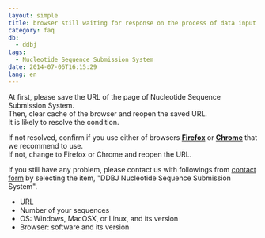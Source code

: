 ```yaml
---
layout: simple
title: browser still waiting for response on the process of data input
category: faq
db:
  - ddbj
tags: 
  - Nucleotide Sequence Submission System
date: 2014-07-06T16:15:29
lang: en
---
```




<p>At first, please save the URL of the page of Nucleotide Sequence Submission System. <br>Then, clear cache of the browser and reopen the saved URL. <br>It is likely to resolve the condition. </p>
<p>If not resolved, confirm if you use either of browsers <strong><a href="http://www.mozilla.org/en-US/firefox/all/">Firefox</a></strong> or <strong><a href="http://www.google.com/chrome">Chrome</a></strong> that we recommend to use. <br>If not, change to Firefox or Chrome and reopen the URL. </p>
<p>If you still have any problem, please contact us with followings from <a href="/contact-ddbj-e.html#to-ddbj">contact form</a> by selecting the item, "DDBJ Nucleotide Sequence Submission System". </p>
<ul>
  <li> URL </li>
  <li> Number of your sequences </li>
  <li> OS: Windows, MacOSX, or Linux, and its version</li>
  <li> Browser: software and its version</li>
</ul>